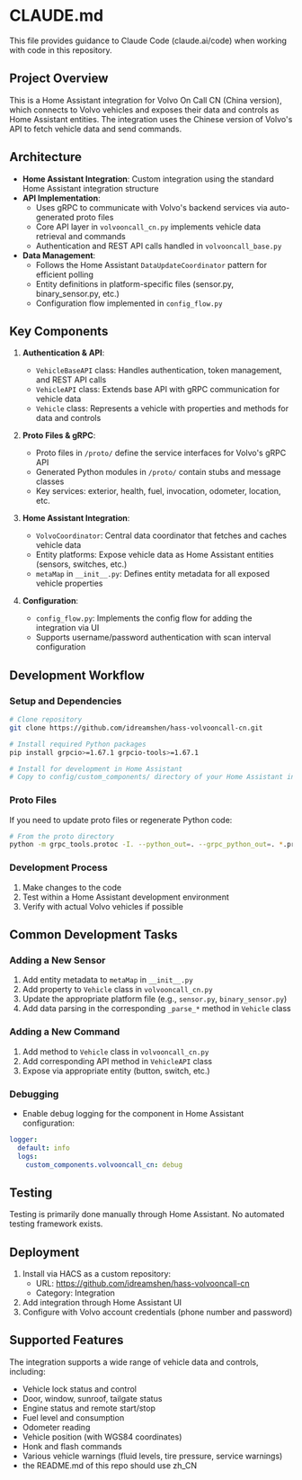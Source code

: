 # CLAUDE.md

This file provides guidance to Claude Code (claude.ai/code) when working with code in this repository.

## Project Overview
This is a Home Assistant integration for Volvo On Call CN (China version), which connects to Volvo vehicles and exposes their data and controls as Home Assistant entities. The integration uses the Chinese version of Volvo's API to fetch vehicle data and send commands.

## Architecture
- **Home Assistant Integration**: Custom integration using the standard Home Assistant integration structure
- **API Implementation**: 
  - Uses gRPC to communicate with Volvo's backend services via auto-generated proto files
  - Core API layer in `volvooncall_cn.py` implements vehicle data retrieval and commands
  - Authentication and REST API calls handled in `volvooncall_base.py`
- **Data Management**:
  - Follows the Home Assistant `DataUpdateCoordinator` pattern for efficient polling
  - Entity definitions in platform-specific files (sensor.py, binary_sensor.py, etc.)
  - Configuration flow implemented in `config_flow.py`

## Key Components
1. **Authentication & API**:
   - `VehicleBaseAPI` class: Handles authentication, token management, and REST API calls
   - `VehicleAPI` class: Extends base API with gRPC communication for vehicle data
   - `Vehicle` class: Represents a vehicle with properties and methods for data and controls

2. **Proto Files & gRPC**:
   - Proto files in `/proto/` define the service interfaces for Volvo's gRPC API
   - Generated Python modules in `/proto/` contain stubs and message classes
   - Key services: exterior, health, fuel, invocation, odometer, location, etc.

3. **Home Assistant Integration**:
   - `VolvoCoordinator`: Central data coordinator that fetches and caches vehicle data
   - Entity platforms: Expose vehicle data as Home Assistant entities (sensors, switches, etc.)
   - `metaMap` in `__init__.py`: Defines entity metadata for all exposed vehicle properties

4. **Configuration**:
   - `config_flow.py`: Implements the config flow for adding the integration via UI
   - Supports username/password authentication with scan interval configuration

## Development Workflow

### Setup and Dependencies
```bash
# Clone repository
git clone https://github.com/idreamshen/hass-volvooncall-cn.git

# Install required Python packages
pip install grpcio>=1.67.1 grpcio-tools>=1.67.1

# Install for development in Home Assistant
# Copy to config/custom_components/ directory of your Home Assistant installation
```

### Proto Files
If you need to update proto files or regenerate Python code:

```bash
# From the proto directory
python -m grpc_tools.protoc -I. --python_out=. --grpc_python_out=. *.proto
```

### Development Process
1. Make changes to the code
2. Test within a Home Assistant development environment
3. Verify with actual Volvo vehicles if possible

## Common Development Tasks

### Adding a New Sensor
1. Add entity metadata to `metaMap` in `__init__.py`
2. Add property to `Vehicle` class in `volvooncall_cn.py`
3. Update the appropriate platform file (e.g., `sensor.py`, `binary_sensor.py`)
4. Add data parsing in the corresponding `_parse_*` method in `Vehicle` class

### Adding a New Command
1. Add method to `Vehicle` class in `volvooncall_cn.py`
2. Add corresponding API method in `VehicleAPI` class
3. Expose via appropriate entity (button, switch, etc.)

### Debugging
- Enable debug logging for the component in Home Assistant configuration:
```yaml
logger:
  default: info
  logs:
    custom_components.volvooncall_cn: debug
```

## Testing
Testing is primarily done manually through Home Assistant. No automated testing framework exists.

## Deployment
1. Install via HACS as a custom repository:
   - URL: https://github.com/idreamshen/hass-volvooncall-cn
   - Category: Integration
2. Add integration through Home Assistant UI
3. Configure with Volvo account credentials (phone number and password)

## Supported Features
The integration supports a wide range of vehicle data and controls, including:
- Vehicle lock status and control
- Door, window, sunroof, tailgate status
- Engine status and remote start/stop
- Fuel level and consumption
- Odometer reading
- Vehicle position (with WGS84 coordinates)
- Honk and flash commands
- Various vehicle warnings (fluid levels, tire pressure, service warnings)
- the README.md of this repo should use zh_CN